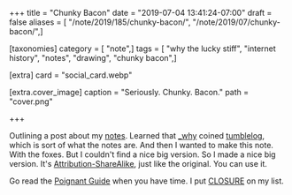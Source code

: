 +++
title = "Chunky Bacon"
date = "2019-07-04 13:41:24-07:00"
draft = false
aliases = [ "/note/2019/185/chunky-bacon/", "/note/2019/07/chunky-bacon/",]

[taxonomies]
category = [ "note",]
tags = [ "why the lucky stiff", "internet history", "notes", "drawing", "chunky bacon",]

[extra]
card = "social_card.webp"

[extra.cover_image]
caption = "Seriously. Chunky. Bacon."
path = "cover.png"

+++

Outlining a post about my [notes][]. Learned that [_why][] coined [tumblelog][],
which is sort of what the notes are. And then I wanted to make this note.
With the foxes. But I couldn't find a nice big version. So I made a nice big
version. It's [Attribution-ShareAlike][], just like the original. You can use
it.

[notes]: /note
[Attribution-ShareAlike]: https://creativecommons.org/licenses/by-sa/2.5/

[_why]: https://en.wikipedia.org/wiki/Why_the_lucky_stiff
[tumblelog]: https://web.archive.org/web/20090227060058/http://redhanded.hobix.com/inspect/tumbleloggingAssortedLarvae.html

Go read the [Poignant Guide][] when you have time. I put [CLOSURE][] on my list.

[Poignant Guide]: https://poignant.guide/
[CLOSURE]: https://github.com/steveklabnik/CLOSURE